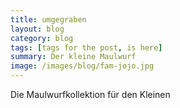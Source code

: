 ```yaml
---
title: umgegraben
layout: blog
category: blog
tags: [tags for the post, is here]  
summary: Der kleine Maulwurf
image: /images/blog/fam-jojo.jpg
---
```


Die Maulwurfkollektion für den Kleinen